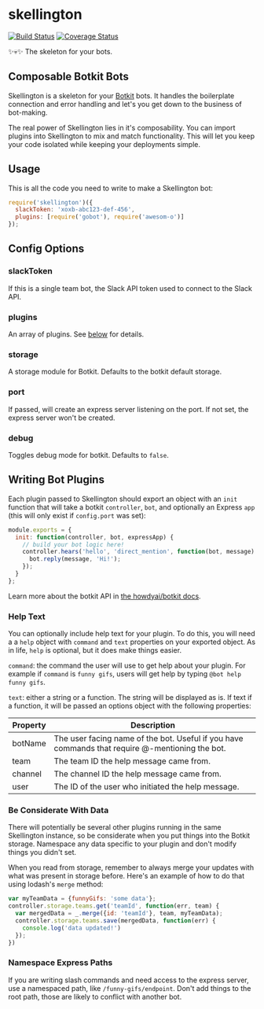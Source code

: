 # skellington
[![Build Status](https://travis-ci.org/colestrode/skellington.svg?branch=master)](https://travis-ci.org/colestrode/skellington)
[![Coverage Status](https://coveralls.io/repos/github/colestrode/skellington/badge.svg?branch=master)](https://coveralls.io/github/colestrode/skellington?branch=master)

:sparkles::skull::sparkles: The skeleton for your bots.

## Composable Botkit Bots

Skellington is a skeleton for your [Botkit](https://github.com/howdyai/botkit) bots. It handles the boilerplate connection
and error handling and let's you get down to the business of bot-making.

The real power of Skellington lies in it's composability. You can import plugins into Skellington to mix and
match functionality. This will let you keep your code isolated while keeping your deployments simple.

## Usage

This is all the code you need to write to make a Skellington bot:

```js
require('skellington')({
  slackToken: 'xoxb-abc123-def-456',
  plugins: [require('gobot'), require('awesom-o')]  
});
```

## Config Options

### slackToken

If this is a single team bot, the Slack API token used to connect to the Slack API.

### plugins

An array of plugins. See [below](#writing-bot-plugins) for details.

### storage

A storage module for Botkit. Defaults to the botkit default storage.

### port

If passed, will create an express server listening on the port. If not set, the express server won't be created.

### debug

Toggles debug mode for botkit. Defaults to `false`.


## Writing Bot Plugins

Each plugin passed to Skellington should export an object with an `init` function that will take a botkit `controller`, `bot`,
and optionally an Express `app` (this will only exist if `config.port` was set):

```js
module.exports = {
  init: function(controller, bot, expressApp) {
    // build your bot logic here!
    controller.hears('hello', 'direct_mention', function(bot, message) {
      bot.reply(message, 'Hi!');
    });  
  }
};
```

Learn more about the botkit API in [the howdyai/botkit docs](https://github.com/howdyai/botkit/blob/master/readme.md).

### Help Text

You can optionally include help text for your plugin. To do this, you will need a a `help` object with `command` and `text` 
properties on your exported object. As in life, `help` is optional, but it does make things easier.

`command`: the command the user will use to get help about your plugin. For example if `command` is `funny gifs`, users
will get help by typing `@bot help funny gifs`.

`text`: either a string or a function. The string will be displayed as is. If text if a function, it will be passed an
options object with the following properties: 

| Property | Description |
| ---------|-------------|
| botName  | The user facing name of the bot. Useful if you have commands that require @-mentioning the bot. |
| team     | The team ID the help message came from. | 
| channel  | The channel ID the help message came from. | 
| user     | The ID of the user who initiated the help message. |



### Be Considerate With Data

There will potentially be several other plugins running in the same Skellington instance, so be considerate when you put 
things into the Botkit storage. Namespace any data specific to your plugin and don't modify things you didn't set.

When you read from storage, remember to always merge your updates with what was present in storage before.
Here's an example of how to do that using lodash's `merge` method:

```js
var myTeamData = {funnyGifs: 'some data'};
controller.storage.teams.get('teamId', function(err, team) {
  var mergedData = _.merge({id: 'teamId'}, team, myTeamData);
  controller.storage.teams.save(mergedData, function(err) {
    console.log('data updated!')
  });
})
```

### Namespace Express Paths

If you are writing slash commands and need access to the express server, use a namespaced path,
like `/funny-gifs/endpoint`. Don't add things to the root path, those are likely to conflict with another bot.

